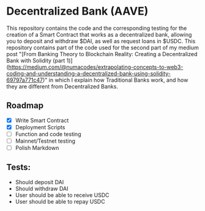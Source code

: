 # Decentralized Bank (AAVE)
This repository contains the code and the corresponding testing for the creation of a Smart Contract that works as a decentralized bank, allowing you to deposit and withdraw $DAI, as well as request loans in $USDC.
This repository contains part of the code used for the second part of my medium post "[From Banking Theory to Blockchain Reality: Creating a Decentralized Bank with Solidity (part 1)] (https://medium.com/@numacodes/extrapolating-concepts-to-web3-coding-and-understanding-a-decentralized-bank-using-solidity-69797a771c47)" in which I explain how Traditional Banks work, and how they are different from Decentralized Banks.

## Roadmap
- [x] Write Smart Contract
- [x] Deployment Scripts
- [ ] Function and code testing
- [ ] Mainnet/Testnet testing
- [ ] Polish Markdown 

## Tests:
- Should deposit DAI
- Should withdraw DAI
- User should be able to receive USDC
- User should be able to repay USDC